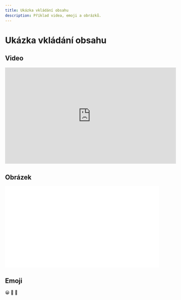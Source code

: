```yaml
---
title: Ukázka vkládání obsahu
description: Příklad videa, emoji a obrázků.
---
```


# Ukázka vkládání obsahu

## Video

<iframe width="560" height="315" src="https://www.youtube.com/embed/dQw4w9WgXcQ" frameborder="0" allowfullscreen></iframe>

## Obrázek

![Ukázkový obrázek](../static/img/legi-one-social-card.jpg)

## Emoji

😀 🚀 💼